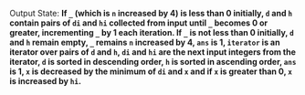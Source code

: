 Output State: **If `_` (which is `n` increased by 4) is less than 0 initially, `d` and `h` contain pairs of `di` and `hi` collected from input until `_` becomes 0 or greater, incrementing `_` by 1 each iteration. If `_` is not less than 0 initially, `d` and `h` remain empty, `_` remains `n` increased by 4, `ans` is 1, `iterator` is an iterator over pairs of `d` and `h`, `di` and `hi` are the next input integers from the iterator, `d` is sorted in descending order, `h` is sorted in ascending order, `ans` is 1, `x` is decreased by the minimum of `di` and `x` and if `x` is greater than 0, `x` is increased by `hi`.**